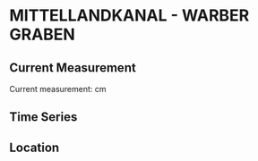 # MITTELLANDKANAL - WARBER GRABEN

## Current Measurement

Current measurement: <Value topic="rivers/pegel-online/MLK/WARBER GRABEN/measurementValue"/> cm

## Time Series

<TimeSeries topic="rivers/pegel-online/MLK/WARBER GRABEN/measurementValue" period="week" />

## Location

<WorldMap>
  <Marker lat="52.31111726851754" lon="9.053354087265255" labelTopic="rivers/pegel-online/MLK/WARBER GRABEN" />
</WorldMap>

